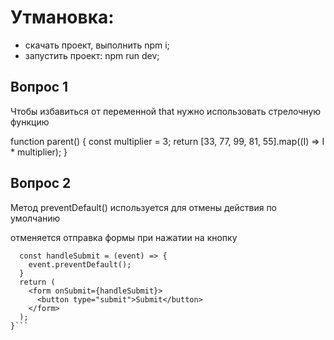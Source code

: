 # Утмановка:
- скачать проект, выполнить npm i;
- запустить проект: npm run dev;

## Вопрос 1
Чтобы избавиться от переменной that нужно использовать стрелочную функцию 

function parent() {
    const multiplier = 3;
    return [33, 77, 99, 81, 55].map((I) => I * multiplier);
}

## Вопрос 2

Метод preventDefault() используется для отмены действия по умолчанию

отменяется отправка формы при нажатии на кнопку

```const MyForm = () => {
  const handleSubmit = (event) => {
    event.preventDefault();
  }
  return (
    <form onSubmit={handleSubmit}>
      <button type="submit">Submit</button>
    </form>
  );
}```
